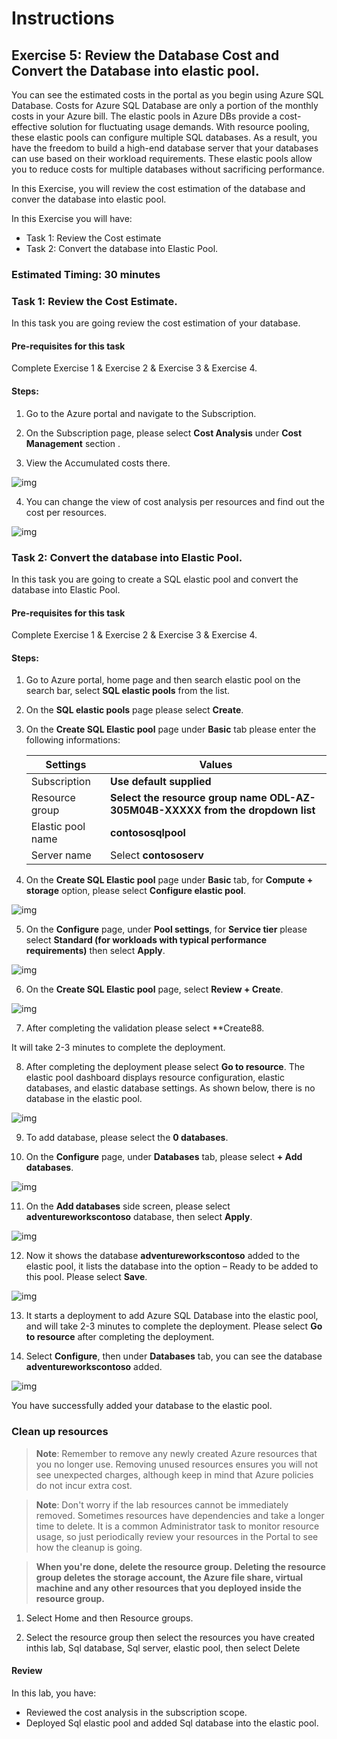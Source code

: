 # Instructions

## Exercise 5: Review the Database Cost and Convert the Database into elastic pool.

You can see the estimated costs in the portal as you begin using Azure SQL Database. Costs for Azure SQL Database are only a portion of the monthly costs in your Azure bill. The elastic pools in Azure DBs provide a cost-effective solution for fluctuating usage demands. With resource pooling, these elastic pools can configure multiple SQL databases. As a result, you have the freedom to build a high-end database server that your databases can use based on their workload requirements. These elastic pools allow you to reduce costs for multiple databases without sacrificing performance.

In this Exercise, you will review the cost estimation of the database and conver the database into elastic pool.

In this Exercise you will have:

  + Task 1: Review the Cost estimate
  + Task 2: Convert the database into Elastic Pool.

### Estimated Timing: 30 minutes

### Task 1: Review the Cost Estimate.

In this task you are going review the cost estimation of your database.

#### Pre-requisites for this task

Complete Exercise 1 & Exercise 2 & Exercise 3 & Exercise 4.

#### Steps:

1. Go to the Azure portal and navigate to the Subscription. 

2. On the Subscription page, please select **Cost Analysis** under **Cost Management** section .

3. View the Accumulated costs there.

![img](../media/costd1.png)

4. You can change the view of cost analysis per resources and find out the cost per resources.

![img](../media/costd2.png)

### Task 2: Convert the database into Elastic Pool.

In this task you are going to create a SQL elastic pool and convert the database into Elastic Pool.

#### Pre-requisites for this task

Complete Exercise 1 & Exercise 2 & Exercise 3 & Exercise 4.

#### Steps:

1. Go to Azure portal, home page and then search elastic pool on the search bar, select **SQL elastic pools** from the list.

2. On the **SQL elastic pools** page please select **Create**.

3. On the **Create SQL Elastic pool** page under **Basic** tab please enter the following informations:

    | Settings | Values |
    |  -- | -- |
    | Subscription | **Use default supplied** |
    | Resource group | **Select the resource group name ODL-AZ-305M04B-XXXXX from the dropdown list** |
    | Elastic pool name | **contososqlpool** |
    | Server name | Select **contososerv** |

4. On the **Create SQL Elastic pool** page under **Basic** tab, for **Compute + storage** option, please select **Configure elastic pool**.

![img](../media/elast2.png) 

5. On the **Configure** page, under **Pool settings**, for **Service tier** please select **Standard (for workloads with typical performance requirements)** then select **Apply**.

![img](../media/elast3.png) 

6. On the **Create SQL Elastic pool** page, select **Review + Create**.

![img](../media/elast4.png) 

7. After completing the validation please select **Create88.

It will take 2-3 minutes to complete the deployment.

8. After completing the deployment please select **Go to resource**. The elastic pool dashboard displays resource configuration, elastic databases, and elastic database settings. As shown below, there is no database in the elastic pool.

![img](../media/elast5.png) 

9. To add database, please select the **0 databases**.

10. On the **Configure** page, under **Databases** tab, please select **+ Add databases**.

![img](../media/elast6.png)

11. On the **Add databases** side screen, please select **adventureworkscontoso** database, then select **Apply**.

![img](../media/elast7.png)

12. Now it shows the database **adventureworkscontoso** added to the elastic pool, it lists the database into the option – Ready to be added to this pool. Please select **Save**.

![img](../media/elast8.png)

13. It starts a deployment to add Azure SQL Database into the elastic pool, and will take 2-3 minutes to complete the deployment. Please select **Go to resource** after completing the deployment.

14. Select **Configure**, then under **Databases** tab, you can see the database **adventureworkscontoso** added.

![img](../media/elast9.png)

You have successfully added your database to the elastic pool.

### Clean up resources

   >**Note**: Remember to remove any newly created Azure resources that you no longer use. Removing unused resources ensures you will not see unexpected charges, although keep in mind that Azure policies do not incur extra cost.
   
   >**Note**:  Don't worry if the lab resources cannot be immediately removed. Sometimes resources have dependencies and take a longer time to delete. It is a common Administrator task to monitor resource usage, so just periodically review your resources in the Portal to see how the cleanup is going.

   >**When you're done, delete the resource group. Deleting the resource group deletes the storage account, the Azure file share, virtual machine and any other resources that you deployed inside the resource group.**

1. Select Home and then Resource groups.

2. Select the resource group then select the resources you have created inthis lab, Sql database, Sql server, elastic pool, then select Delete
    
#### Review

In this lab, you have:

- Reviewed the cost analysis in the subscription scope.
- Deployed Sql elastic pool and added Sql database into the elastic pool.


